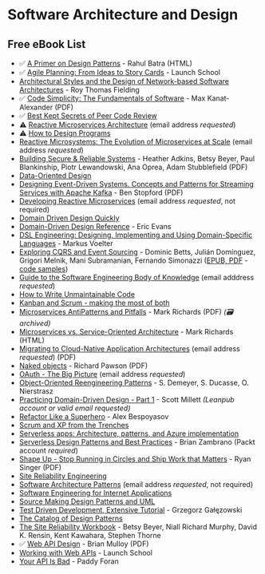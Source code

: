 # Software Architecture and Design

## Free eBook List

- ✅ [A Primer on Design Patterns](https://leanpub.com/aprimerondesignpatterns/read) - Rahul Batra (HTML)
- ✅ [Agile Planning: From Ideas to Story Cards](https://launchschool.com/books/agile_planning) - Launch School
- [Architectural Styles and the Design of Network-based Software Architectures](http://www.ics.uci.edu/~fielding/pubs/dissertation/top.htm) - Roy Thomas Fielding
- ✅ [Code Simplicity: The Fundamentals of Software](https://www.codesimplicity.com/book.pdf) - Max Kanat-Alexander (PDF)
- ✅ [Best Kept Secrets of Peer Code Review](https://static1.smartbear.co/smartbear/media/pdfs/best-kept-secrets-of-peer-code-review_redirected.pdf)
- ⚠️ [Reactive Microservices Architecture](https://www.lightbend.com/ebooks/reactive-microservices-architecture-design-principles-for-distributed-systems-oreilly) (email address _requested_)
- ⚠️ [How to Design Programs](http://www.htdp.org)
- [Reactive Microsystems: The Evolution of Microservices at Scale](https://www.lightbend.com/ebooks/reactive-microsystems-evolution-of-microservices-scalability-oreilly) (email address _requested_)
- [Building Secure & Reliable Systems](https://static.googleusercontent.com/media/landing.google.com/en//sre/static/pdf/Building_Secure_and_Reliable_Systems.pdf) - Heather Adkins, Betsy Beyer, Paul Blankinship, Piotr Lewandowski, Ana Oprea, Adam Stubblefield (PDF)
- [Data-Oriented Design](http://www.dataorienteddesign.com/dodmain/dodmain.html)
- [Designing Event-Driven Systems. Concepts and Patterns for Streaming Services with Apache Kafka](https://assets.confluent.io/m/7a91acf41502a75e/original/20180328-EB-Confluent_Designing_Event_Driven_Systems.pdf) - Ben Stopford (PDF)
- [Developing Reactive Microservices](https://info.lightbend.com/COLL-20XX-Developing-Reactive-Microservices_Landing-Page.html) (email address _requested_, not required)
- [Domain Driven Design Quickly](http://www.infoq.com/minibooks/domain-driven-design-quickly)
- [Domain-Driven Design Reference](https://www.domainlanguage.com/ddd/reference) - Eric Evans
- [DSL Engineering: Designing, Implementing and Using Domain-Specific Languages](http://dslbook.org) - Markus Voelter
- [Exploring CQRS and Event Sourcing](<https://docs.microsoft.com/en-us/previous-versions/msp-n-p/jj554200(v=pandp.10)>) - Dominic Betts, Julián Domínguez, Grigori Melnik, Mani Subramanian, Fernando Simonazzi ([EPUB, PDF](http://www.microsoft.com/en-us/download/details.aspx?id=34774) - [code samples](http://go.microsoft.com/fwlink/p/?linkid=258571))
- [Guide to the Software Engineering Body of Knowledge](https://www.computer.org/education/bodies-of-knowledge/software-engineering/v3) (email adddress _requested_)
- [How to Write Unmaintainable Code](http://mindprod.com/jgloss/unmain.html)
- [Kanban and Scrum - making the most of both](http://www.infoq.com/minibooks/kanban-scrum-minibook)
- [Microservices AntiPatterns and Pitfalls](http://web.archive.org/web/20210205164251/https://www.oreilly.com/programming/free/files/microservices-antipatterns-and-pitfalls.pdf) - Mark Richards (PDF) _(:card_file_box: archived)_
- [Microservices vs. Service-Oriented Architecture](https://www.oreilly.com/radar/microservices-vs-service-oriented-architecture/) - Mark Richards (HTML)
- [Migrating to Cloud-Native Application Architectures](https://developers.redhat.com/books/migrating-microservice-databases-relational-monolith-distributed-data/) (email address _requested_) (PDF)
- [Naked objects](http://downloads.nakedobjects.net/resources/Pawson%20thesis.pdf) - Richard Pawson (PDF)
- [OAuth - The Big Picture](https://pages.apigee.com/oauth-big-picture-ebook.html) (email address _requested_)
- [Object-Oriented Reengineering Patterns](http://scg.unibe.ch/download/oorp/) - S. Demeyer, S. Ducasse, O. Nierstrasz
- [Practicing Domain-Driven Design - Part 1](https://leanpub.com/Practicing-DDD) - Scott Millett _(Leanpub account or valid email requested)_
- [Refactor Like a Superhero](https://github.com/bespoyasov/refactor-like-a-superhero-online-book/blob/main/manuscript-en/README.md) - Alex Bespoyasov
- [Scrum and XP from the Trenches](http://www.infoq.com/minibooks/scrum-xp-from-the-trenches-2)
- [Serverless apps: Architecture, patterns, and Azure implementation](https://docs.microsoft.com/en-us/dotnet/standard/serverless-architecture/)
- [Serverless Design Patterns and Best Practices](https://www.packtpub.com/free-ebooks/serverless-design-patterns-and-best-practices) - Brian Zambrano (Packt account _required_)
- [Shape Up - Stop Running in Circles and Ship Work that Matters](https://basecamp.com/shapeup) - Ryan Singer (PDF)
- [Site Reliability Engineering](https://landing.google.com/sre/book/index.html)
- [Software Architecture Patterns](http://www.oreilly.com/programming/free/software-architecture-patterns.csp) (email address _requested_, not required)
- [Software Engineering for Internet Applications](http://philip.greenspun.com/seia/)
- [Source Making Design Patterns and UML](https://sourcemaking.com/design_patterns)
- [Test Driven Development, Extensive Tutorial](https://github.com/grzesiek-galezowski/tdd-ebook) - Grzegorz Gałęzowski
- [The Catalog of Design Patterns](https://refactoring.guru/design-patterns/catalog)
- [The Site Reliability Workbook](https://landing.google.com/sre/workbook/toc/) - Betsy Beyer, Niall Richard Murphy, David K. Rensin, Kent Kawahara, Stephen Thorne
- ✅ [Web API Design](https://pages.apigee.com/rs/apigee/images/api-design-ebook-2012-03.pdf) - Brian Mulloy (PDF)
- [Working with Web APIs](https://launchschool.com/books/working_with_apis) - Launch School
- [Your API Is Bad](https://leanpub.com/yourapiisbad/read) - Paddy Foran
